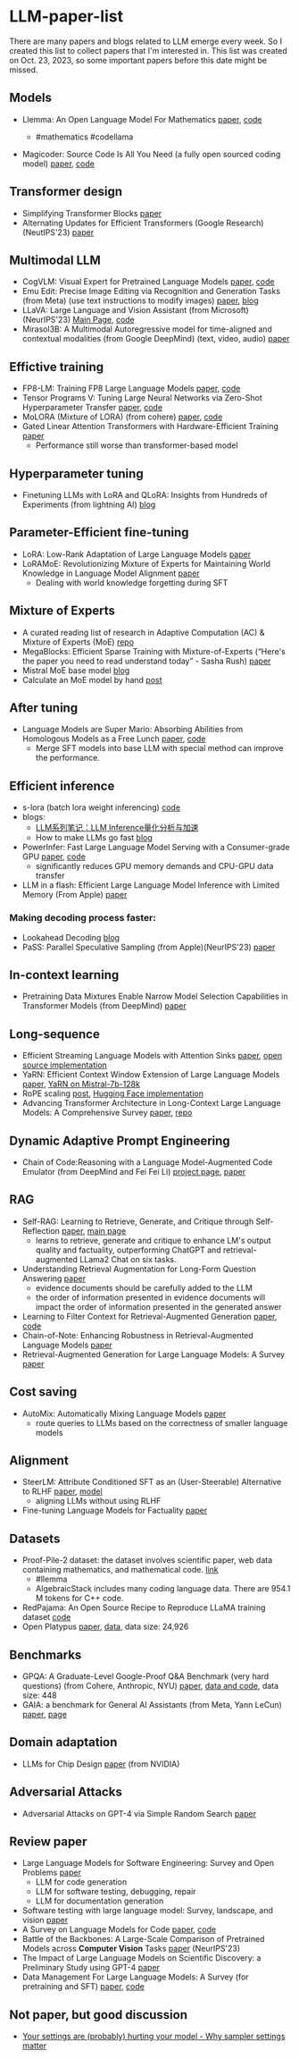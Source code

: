 # LLM-paper-list
There are many papers and blogs related to LLM emerge every week. So I created this list to collect papers that I'm interested in.
This list was created on Oct. 23, 2023, so some important papers before this date might be missed.

## Models
* Llemma: An Open Language Model For Mathematics [paper](https://arxiv.org/abs/2310.10631), [code](https://github.com/EleutherAI/math-lm)
    * #mathematics #codellama
 
* Magicoder: Source Code Is All You Need (a fully open sourced coding model) [paper](https://arxiv.org/pdf/2312.02120.pdf), [code](https://github.com/ise-uiuc/magicoder)

## Transformer design
* Simplifying Transformer Blocks [paper](https://arxiv.org/abs/2311.01906)
* Alternating Updates for Efficient Transformers (Google Research) (NeutIPS'23) [paper](https://arxiv.org/pdf/2301.13310.pdf)

## Multimodal LLM
* CogVLM: Visual Expert for Pretrained Language Models [paper](https://arxiv.org/abs/2311.03079), [code](https://github.com/THUDM/CogVLM)
* Emu Edit: Precise Image Editing via Recognition and Generation Tasks (from Meta) (use text instructions to modify images) [paper](https://emu-edit.metademolab.com/assets/emu_edit.pdf), [blog](https://emu-edit.metademolab.com/?utm_source=twitter&utm_medium=organic_social&utm_campaign=emu&utm_content=thread)
* LLaVA: Large Language and Vision Assistant (from Microsoft) (NeurIPS'23) [Main Page](https://llava-vl.github.io/), [code](https://github.com/haotian-liu/LLaVA)
* Mirasol3B: A Multimodal Autoregressive model for time-aligned and contextual modalities (from Google DeepMind) (text, video, audio) [paper](https://arxiv.org/pdf/2311.05698.pdf)

## Effictive training
* FP8-LM: Training FP8 Large Language Models [paper](https://arxiv.org/pdf/2310.18313.pdf), [code](https://azure.github.io/MS-AMP/)
* Tensor Programs V: Tuning Large Neural Networks via Zero-Shot Hyperparameter Transfer [paper](https://arxiv.org/abs/2203.03466), [code](https://github.com/microsoft/mup) 
* MoLORA (Mixture of LORA) (from cohere) [paper](https://arxiv.org/abs/2309.05444), [code](https://github.com/for-ai/parameter-efficient-moe)
* Gated Linear Attention Transformers with Hardware-Efficient Training [paper](https://arxiv.org/pdf/2312.06635.pdf)
  * Performance still worse than transformer-based model

## Hyperparameter tuning
* Finetuning LLMs with LoRA and QLoRA: Insights from Hundreds of Experiments  (from lightning AI) [blog](https://lightning.ai/pages/community/lora-insights/)

## Parameter-Efficient fine-tuning
* LoRA: Low-Rank Adaptation of Large Language Models [paper](https://arxiv.org/pdf/2106.09685.pdf)
* LoRAMoE: Revolutionizing Mixture of Experts for Maintaining World Knowledge in Language Model Alignment [paper](https://arxiv.org/abs/2312.09979v2)
  * Dealing with world knowledge forgetting during SFT

## Mixture of Experts
* A curated reading list of research in Adaptive Computation (AC) & Mixture of Experts (MoE) [repo](https://github.com/koayon/awesome-adaptive-computation)
* MegaBlocks: Efficient Sparse Training with Mixture-of-Experts (“Here's the paper you need to read understand today” - Sasha Rush) [paper](https://arxiv.org/pdf/2211.15841.pdf) 
* Mistral MoE base model [blog](https://mistral.ai/news/mixtral-of-experts/)
* Calculate an MoE model by hand [post](https://www.linkedin.com/posts/tom-yeh_deeplearning-generatieveai-llms-activity-7141461533112381441-J35v?utm_source=share&utm_medium=member_desktop)
## After tuning
* Language Models are Super Mario: Absorbing Abilities from Homologous Models as a Free Lunch [paper](https://huggingface.co/papers/2311.03099), [code](https://github.com/yule-BUAA/MergeLM)
  - Merge SFT models into base LLM with special method can improve the performance.

## Efficient inference
* s-lora (batch lora weight inferencing) [code](https://github.com/S-LoRA/S-LoRA)
* blogs:
   * [LLM系列笔记：LLM Inference量化分析与加速](https://zhuanlan.zhihu.com/p/642272677)
   * How to make LLMs go fast [blog](https://vgel.me/posts/faster-inference/)
* PowerInfer: Fast Large Language Model Serving with a Consumer-grade GPU [paper](https://ipads.se.sjtu.edu.cn/_media/publications/powerinfer-20231219.pdf), [code](https://github.com/SJTU-IPADS/PowerInfer)
     * significantly reduces GPU memory demands and CPU-GPU data transfer
* LLM in a flash: Efficient Large Language Model Inference with Limited Memory (From Apple) [paper](https://arxiv.org/abs/2312.11514)

### Making decoding process faster:
* Lookahead Decoding [blog](https://lmsys.org/blog/2023-11-21-lookahead-decoding/)
* PaSS: Parallel Speculative Sampling (from Apple)(NeurIPS'23) [paper](https://arxiv.org/pdf/2311.13581.pdf)

## In-context learning
* Pretraining Data Mixtures Enable Narrow Model Selection Capabilities in Transformer Models (from DeepMind) [paper](https://arxiv.org/abs/2311.00871)


## Long-sequence
* Efficient Streaming Language Models with Attention Sinks [paper](https://arxiv.org/abs/2309.17453), [open source implementation](https://github.com/tomaarsen/attention_sinks)
* YaRN: Efficient Context Window Extension of Large Language Models [paper](https://arxiv.org/abs/2309.00071), [YaRN on Mistral-7b-128k](https://huggingface.co/NousResearch/Yarn-Mistral-7b-128k)
* RoPE scaling [post](https://www.reddit.com/r/LocalLLaMA/comments/14mrgpr/dynamically_scaled_rope_further_increases/), [Hugging Face implementation](https://huggingface.co/docs/transformers/main/en/model_doc/llama#transformers.LlamaConfig.rope_scaling)
* Advancing Transformer Architecture in Long-Context Large Language Models: A Comprehensive Survey [paper](https://arxiv.org/abs/2311.12351), [repo](https://github.com/Strivin0311/long-llms-learning)

## Dynamic Adaptive Prompt Engineering
* Chain of Code:Reasoning with a Language Model-Augmented Code Emulator (from DeepMind and Fei Fei Li) [project page](https://sites.google.com/view/chain-of-code), [paper](https://arxiv.org/abs/2312.04474?utm_source=alphasignalai.beehiiv.com&utm_medium=referral&utm_campaign=chain-of-code-is-here)


## RAG
* Self-RAG: Learning to Retrieve, Generate, and Critique through Self-Reflection [paper](https://arxiv.org/abs/2310.11511), [main page](https://selfrag.github.io/)
    *  learns to retrieve, generate and critique to enhance LM's output quality and factuality, outperforming ChatGPT and retrieval-augmented LLama2 Chat on six tasks.
* Understanding Retrieval Augmentation for Long-Form Question Answering [paper](https://arxiv.org/abs/2310.12150)
    * evidence documents should be carefully added to the LLM
    *  the order of information presented in evidence documents will impact the order of information presented in the generated answer
* Learning to Filter Context for Retrieval-Augmented Generation [paper](https://arxiv.org/abs/2311.07989), [code](https://github.com/zorazrw/filco)
* Chain-of-Note: Enhancing Robustness in Retrieval-Augmented Language Models [paper](https://arxiv.org/abs/2311.09210)
* Retrieval-Augmented Generation for Large Language Models: A Survey [paper](https://arxiv.org/pdf/2312.10997.pdf)

## Cost saving
* AutoMix: Automatically Mixing Language Models [paper](https://arxiv.org/abs/2310.12963)
    * route queries to LLMs based on the correctness of smaller language models

## Alignment
* SteerLM: Attribute Conditioned SFT as an (User-Steerable) Alternative to RLHF [paper](https://arxiv.org/abs/2310.05344), [model](https://huggingface.co/nvidia/SteerLM-llama2-13B)
    *  aligning LLMs without using RLHF
* Fine-tuning Language Models for Factuality [paper](https://arxiv.org/abs/2311.08401)

## Datasets
* Proof-Pile-2 dataset: the dataset involves scientific paper, web data containing mathematics, and mathematical code. [link](https://huggingface.co/datasets/EleutherAI/proof-pile-2)
    * #llemma
    * AlgebraicStack includes many coding language data. There are 954.1 M tokens for C++ code.
* RedPajama: An Open Source Recipe to Reproduce LLaMA training dataset [code](https://github.com/togethercomputer/RedPajama-Data)
* Open Platypus [paper](https://arxiv.org/abs/2308.07317), [data](https://huggingface.co/datasets/garage-bAInd/Open-Platypus), data size: 24,926

## Benchmarks
* GPQA: A Graduate-Level Google-Proof Q&A Benchmark (very hard questions) (from Cohere, Anthropic, NYU) [paper](https://arxiv.org/pdf/2311.12022.pdf), [data and code](https://github.com/idavidrein/gpqa/), data size: 448
* GAIA: a benchmark for General AI Assistants (from Meta, Yann LeCun) [paper](https://huggingface.co/papers/2311.12983), [page](https://huggingface.co/gaia-benchmark)

## Domain adaptation
* LLMs for Chip Design [paper](https://arxiv.org/abs/2311.00176) (from NVIDIA)

## Adversarial Attacks
* Adversarial Attacks on GPT-4 via Simple Random Search [paper](https://www.andriushchenko.me/gpt4adv.pdf)

## Review paper
* Large Language Models for Software Engineering: Survey and Open Problems [paper](https://arxiv.org/abs/2310.03533)
    * LLM for code generation
    * LLM for software testing, debugging, repair
    * LLM for documentation generation
* Software testing with large language model: Survey, landscape, and vision [paper](https://arxiv.org/abs/2307.07221)
* A Survey on Language Models for Code [paper](https://arxiv.org/abs/2311.07989), [code](https://github.com/codefuse-ai/Awesome-Code-LLM)
* Battle of the Backbones: A Large-Scale Comparison of Pretrained Models across **Computer Vision** Tasks [paper](https://arxiv.org/pdf/2310.19909.pdf) (NeurIPS'23)
* The Impact of Large Language Models on Scientific Discovery: a Preliminary Study using GPT-4 [paper](https://arxiv.org/abs/2311.07361)
* Data Management For Large Language Models: A Survey (for pretraining and SFT) [paper](https://arxiv.org/pdf/2312.01700.pdf), [code](https://github.com/ZigeW/data_management_LLM)

## Not paper, but good discussion
* [Your settings are (probably) hurting your model - Why sampler settings matter](https://www.reddit.com/r/LocalLLaMA/comments/17vonjo/your_settings_are_probably_hurting_your_model_why/)
